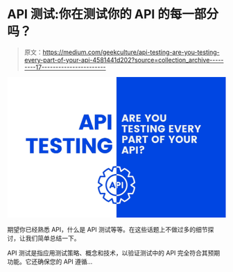 # API 测试:你在测试你的 API 的每一部分吗？

> 原文：<https://medium.com/geekculture/api-testing-are-you-testing-every-part-of-your-api-4581441d202?source=collection_archive---------17----------------------->

![](img/d4a3fb4de7e08c09cb24f4fdf0de2ea2.png)

期望你已经熟悉 API，什么是 API 测试等等。在这些话题上不做过多的细节探讨，让我们简单总结一下。

API 测试是指应用测试策略、概念和技术，以验证测试中的 API 完全符合其预期功能。它还确保您的 API 遵循…